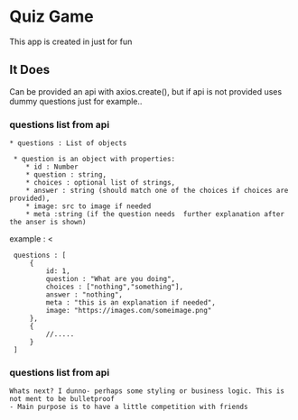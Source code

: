 # Quiz Game

This app is created in just for fun

## It Does

Can be provided an api with axios.create(), but if api is not provided uses dummy questions just for example..

### questions list from api

    * questions : List of objects
    
     * question is an object with properties: 
        * id : Number
        * question : string,
        * choices : optional list of strings,
        * answer : string (should match one of the choices if choices are provided),
        * image: src to image if needed
        * meta :string (if the question needs  further explanation after the anser is shown)

example :
<
```
 questions : [
     {
         id: 1,
         question : "What are you doing",
         choices : ["nothing","something"],
         answer : "nothing",
         meta : "this is an explanation if needed",
         image: "https://images.com/someimage.png"
     },
     {
         //.....
     }
 ]
 ```

### questions list from api
    Whats next? I dunno- perhaps some styling or business logic. This is not ment to be bulletproof
    - Main purpose is to have a little competition with friends
